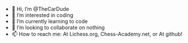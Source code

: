 - 👋 Hi, I’m @TheCarDude
- 👀 I’m interested in coding
- 🌱 I’m currently learning to code
- 💞️ I’m looking to collaborate on nothing
- 📫 How to reach me: At Lichess.org, Chess-Academy.net, or At github!

<!---
TheCarDude/TheCarDude is a ✨ special ✨ repository because its `README.md` (this file) appears on your GitHub profile.
You can click the Preview link to take a look at your changes.
--->
